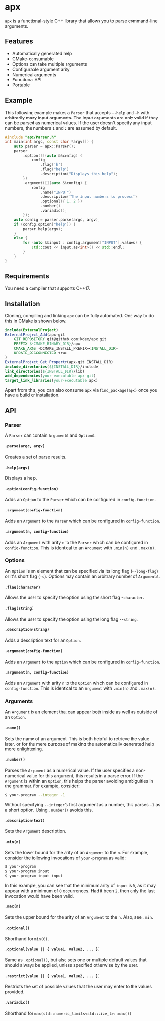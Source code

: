 # apx
`apx` is a functional-style C++ library that allows you to parse command-line arguments.
## Features
- Automatically generated help
- CMake-consumable
- Options can take multiple arguments
- Configurable argument arity
- Numerical arguments
- Functional API
- Portable

## Example

This following example makes a `Parser` that accepts `--help` and `-h` with arbitrarily many input arguments. The input arguments are only valid if they can be parsed as numerical values. If the user doesn't specify any input numbers, the numbers `1` and `2` are assumed by default.
```c++
#include "apx/Parser.h"
int main(int argc, const char *argv[]) {
	auto parser = apx::Parser();
	parser
		.option([](auto &&config) {
			config
				.flag('h')
				.flag("help")
				.description("Displays this help");
		})
		.argument([](auto &&config) {
			config
				.name("INPUT")
				.description("The input numbers to process")
				.optional({ 1, 2 })
				.number()
				.variadic();
		});
	auto config = parser.parse(argc, argv);
	if (config.option["help"]) {
		parser.help(argv);
	}
	else {
		for (auto &&input : config.argument["INPUT"].values) {
			std::cout << input.as<int>() << std::endl;
		}
	}
}
```
## Requirements
You need a compiler that supports C++17.
## Installation
Cloning, compiling and linking `apx` can be fully automated. One way to do this in CMake is shown below.
```cmake
include(ExternalProject)
ExternalProject_Add(apx-git
	GIT_REPOSITORY git@github.com:kdex/apx.git
	PREFIX ${CMAKE_BINARY_DIR}/apx
	CMAKE_ARGS -DCMAKE_INSTALL_PREFIX=<INSTALL_DIR>
	UPDATE_DISCONNECTED true
)
ExternalProject_Get_Property(apx-git INSTALL_DIR)
include_directories(${INSTALL_DIR}/include)
link_directories(${INSTALL_DIR}/lib)
add_dependencies(your-executable apx-git)
target_link_libraries(your-executable apx)
```
Apart from this, you can also consume `apx` via `find_package(apx)` once you have a build or installation.
## API
### Parser
A `Parser` can contain `Argument`s and `Option`s.
#### `.parse(argc, argv)`
Creates a set of parse results.
#### `.help(argv)`
Displays a help.
#### `.option(config-function)`
Adds an `Option` to the `Parser` which can be configured in `config-function`.
#### `.argument(config-function)`
Adds an `Argument` to the `Parser` which can be configured in `config-function`.
#### `.argument(n, config-function)`
Adds an `Argument` with arity `n` to the `Parser` which can be configured in `config-function`. This is identical to an `Argument` with `.min(n)` and `.max(n)`.
### Options
An `Option` is an element that can be specified via its long flag (`--long-flag`) or it's short flag (`-s`). Options may contain an arbitrary number of `Argument`s.
#### `.flag(character)`
Allows the user to specify the option using the short flag -`character`.
#### `.flag(string)`
Allows the user to specify the option using the long flag --`string`.
#### `.description(string)`
Adds a description text for an `Option`.
#### `.argument(config-function)`
Adds an `Argument` to the `Option` which can be configured in `config-function`.
#### `.argument(n, config-function)`
Adds an `Argument` with arity `n` to the `Option` which can be configured in `config-function`. This is identical to an `Argument` with `.min(n)` and `.max(n)`.
### Arguments
An `Argument` is an element that can appear both inside as well as outside of an `Option`.
#### `.name()`
Sets the name of an argument. This is both helpful to retrieve the value later, or for the mere purpose of making the automatically generated help more enlightening.
#### `.number()`
Parses the `Argument` as a numerical value. If the user specifies a non-numerical value for this argument, this results in a parse error. If the `Argument` is within an `Option`, this helps the parser avoiding ambiguities in the grammar.
For example, consider:
```bash
$ your-program --integer -1
```
Without specifying `--integer`'s first argument as a number, this parses `-1` as a short option. Using `.number()` avoids this.
#### `.description(text)`
Sets the `Argument` description.
#### `.min(n)`
Sets the lower bound for the arity of an `Argument` to the `n`. For example, consider the following invocations of `your-program` as valid:
```bash
$ your-program
$ your-program input
$ your-program input input
```
In this example, you can see that the minimum arity of `input` is `0`, as it may appear with a minimum of `0` occurrences.
Had it been `2`, then only the last invocation would have been valid.
#### `.max(n)`
Sets the upper bound for the arity of an `Argument` to the `n`. Also, see `.min`.
#### `.optional()`
Shorthand for `min(0)`.
#### `.optional(value || { value1, value2, ... })`
Same as `.optional()`, but also sets one or multiple default values that should always be applied, unless specified otherwise by the user.
#### `.restrict(value || { value1, value2, ... })`
Restricts the set of possible values that the user may enter to the values provided.
#### `.variadic()`
Shorthand for `max(std::numeric_limits<std::size_t>::max())`.